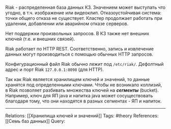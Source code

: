 Riak - распределенная база данных КЗ. Значением может выступать что угодно, в т.ч. изображение или видеоклип. Отказоустойчивая система: точки общего отказа не существует. Кластер продолжает работать при удалении, добавлении или аварийном отказе серверов. 

Нет поддержки произвольных запросов. В КЗ также нет внешних ключей (т.е. и внешних связей). 

Riak работает по HTTP REST. Соответственно, запись и извлечение данных могут производиться с помощью обычных HTTP запросов. 

Конфигурационный файл Riak обычно лежит под `/etc/riak/`. 
Дефолтный адрес и порт Riak `127.0.0.1:8098` (для HTTP).  

Так как Riak является хранилищем ключей и значений, то данные хранятся под определенными ключами. Чтобы не возникало коллизий, в Riak позволяет разбивать множества ключей на ***сегменты*** (bucket). Например, ключ для ЯП java и напитка java может сосуществовать благодаря тому, что они находятся в разных сегментах - ЯП и напиток. 

___
Relations: [[Хранилища ключей и значений]] 
Tags: #theory 
References: [[Семь баз данных]] 
Query: 
